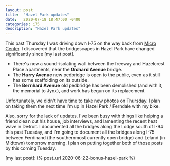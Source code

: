 ```yaml
---
layout: post
title:  "Hazel Park updates"
date:   2020-07-18 18:47:00 -0400
categories: i75
description: "Hazel Park updates"
---
```


This past Thursday I was driving down I-75 on the way back from [Micro Center].
I discovered that the bridgescapes in Hazel Park have changed significantly since 
[my last post]. 

 * There's now a sound-isolating wall between the freeway and Hazelcrest Place 
   apartments, near the **Orchard Avenue** bridge.
 * The **Harry Avenue** new pedbridge is open to the public, even as it still 
   has some scaffolding on its outside.
 * The **Bernhard Avenue** old pedbridge has been demolished (and with it, the 
   memorial to Jynx), and work has begun on its replacement.

Unfortunately, we didn't have time to take new photos on Thursday. I plan on 
taking them the next time I'm up in Hazel Park / Ferndale with my bike.

Also, sorry for the lack of updates. I've been busy with things like helping a 
friend clean out his house, job interviews, and lamenting the recent heat wave 
in Detroit. I documented all the bridges along the Lodge south of I-94 this past 
Tuesday, and I'm going to document all the bridges along I-75 between Ferdinand
(the southernmost currently open bridge) and Leland (in Midtown) tomorrow morning. 
I plan on putting together both of those posts by this coming Tuesday.

[Micro Center]: https://www.microcenter.com/site/stores/madison-heights.aspx
[my last post]: {% post_url 2020-06-22-bonus-hazel-park %}